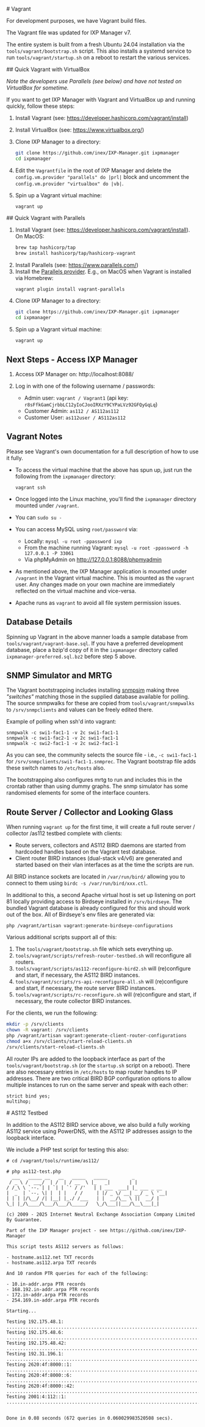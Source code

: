 # Vagrant

For development purposes, we have Vagrant build files.

The Vagrant file was updated for IXP Manager v7.

The entire system is built from a fresh Ubuntu 24.04 installation via the `tools/vagrant/bootstrap.sh` script. This also installs a systemd service to run `tools/vagrant/startup.sh` on a reboot to restart the various services.

## Quick Vagrant with VirtualBox

*Note the developers use Parallels (see below) and have not tested on VirtualBox for sometime.*

If you want to get IXP Manager with Vagrant and VirtualBox up and running quickly, follow these steps:

1. Install Vagrant (see: https://developer.hashicorp.com/vagrant/install)
2. Install VirtualBox (see: https://www.virtualbox.org/)
3. Clone IXP Manager to a directory:

    ```sh
    git clone https://github.com/inex/IXP-Manager.git ixpmanager
    cd ixpmanager
    ```

4. Edit the `Vagrantfile` in the root of IXP Manager and delete the `config.vm.provider "parallels" do |prl|` block and uncomment the `config.vm.provider "virtualbox" do |vb|`.

4. Spin up a Vagrant virtual machine:

    ```
    vagrant up
    ```

## Quick Vagrant with Parallels

1. Install Vagrant (see: https://developer.hashicorp.com/vagrant/install). On MacOS:
   ```sh
   brew tap hashicorp/tap
   brew install hashicorp/tap/hashicorp-vagrant
   ```
2. Install Parallels (see: https://www.parallels.com/)
3. Install the [Parallels provider](https://github.com/Parallels/vagrant-parallels). E.g., on MacOS when Vagrant is installed via Homebrew:
   ```sh
   vagrant plugin install vagrant-parallels
   ```
4. Clone IXP Manager to a directory:
    ```sh
    git clone https://github.com/inex/IXP-Manager.git ixpmanager
    cd ixpmanager
    ```
5. Spin up a Vagrant virtual machine:
    ```
    vagrant up
    ```


## Next Steps - Access IXP Manager

1. Access IXP Manager on: http://localhost:8088/

2. Log in with one of the following username / passwords:

   - Admin user: `vagrant / Vagrant1` (api key: `r8sFfkGamCjrbbLC12yIoCJooIRXzY9CYPaLVz92GFQyGqLq`)
   - Customer Admin: `as112 / AS112as112`
   - Customer User: `as112user / AS112as112`


## Vagrant Notes

Please see Vagrant's own documentation for a full description of how to use it fully. 

* To access the virtual machine that the above has spun up, just run the following from the `ixpmanager` directory:

    ```
    vagrant ssh
    ```

* Once logged into the Linux machine, you'll find the `ixpmanager` directory mounted under `/vagrant`. 
* You can `sudo su -` 
* You can access MySQL using `root/password` via:
    * Locally: `mysql -u root -ppassword ixp`
    * From the machine running Vagrant: `mysql -u root -ppassword -h 127.0.0.1 -P 33061`
    * Via phpMyAdmin on http://127.0.0.1:8088/phpmyadmin
* As mentioned above, the IXP Manager application is mounted under `/vagrant` in the Vagrant virtual machine. This is mounted as the `vagrant` user. Any changes made on your own machine are immediately reflected on the virtual machine and vice-versa.
* Apache runs as `vagrant` to avoid all file system permission issues.


## Database Details

Spinning up Vagrant in the above manner loads a sample database from `tools/vagrant/vagrant-base.sql`. If you have a preferred development database, place a bzip'd copy of it in the `ixpmanager` directory called `ixpmanager-preferred.sql.bz2` before step 5 above.


## SNMP Simulator and MRTG

The Vagrant bootstrapping includes installing [snmpsim](https://github.com/etingof/snmpsim) making three *"switches"* matching those in the supplied database available for polling. The source snmpwalks for these are copied from `tools/vagrant/snmpwalks` to `/srv/snmpclients` and values can be freely edited there.

Example of polling when ssh'd into vagrant:

```
snmpwalk -c swi1-fac1-1 -v 2c swi1-fac1-1
snmpwalk -c swi1-fac2-1 -v 2c swi1-fac1-1
snmpwalk -c swi2-fac1-1 -v 2c swi2-fac1-1
```

As you can see, the community selects the source file - i.e., `-c swi1-fac1-1` for `/srv/snmpclients/swi1-fac1-1.snmprec`. The Vagrant bootstrap file adds these switch names to `/etc/hosts` also.

The bootstrapping also configures mrtg to run and includes this in the crontab rather than using dummy graphs. The snmp simulator has some randomised elements for some of the interface counters.

## Route Server / Collector and Looking Glass

When running `vagrant up` for the first time, it will create a full route server / collector /as112 testbed complete with clients:

* Route servers, collectors and AS112 BIRD daemons are started from hardcoded handles based on the Vagrant test database.
* Client router BIRD instances (dual-stack v4/v6) are generated and started based on their vlan interfaces as at the time the scripts are run.

All BIRD instance sockets are located in `/var/run/bird/` allowing you to connect to them using `birdc -s /var/run/bird/xxx.ctl`.

In additional to this, a second Apache virtual host is set up listening on port 81 locally providing access to Birdseye installed in `/srv/birdseye`. The bundled Vagrant database is already configured for this and should work out of the box. All of Birdseye's env files are generated via: 

    php /vagrant/artisan vagrant:generate-birdseye-configurations

Various additional scripts support all of this:

1. The `tools/vagrant/bootstrap.sh` file which sets everything up.
2. `tools/vagrant/scripts/refresh-router-testbed.sh` will reconfigure all routers.
3. `tools/vagrant/scripts/as112-reconfigure-bird2.sh` will (re)configure and start, if necessary, the AS112 BIRD instances.
4. `tools/vagrant/scripts/rs-api-reconfigure-all.sh` will (re)configure and start, if necessary, the route server BIRD instances.
5. `tools/vagrant/scripts/rc-reconfigure.sh` will (re)configure and start, if necessary, the route collector BIRD instances.

For the clients, we run the following:

```sh
mkdir -p /srv/clients
chown -R vagrant: /srv/clients
php /vagrant/artisan vagrant:generate-client-router-configurations
chmod a+x /srv/clients/start-reload-clients.sh
/srv/clients/start-reload-clients.sh
```


All router IPs are added to the loopback interface as part of the `tools/vagrant/bootstrap.sh` (or the `startup.sh` script on a reboot). There are also necessary entries in `/etc/hosts` to map router handles to IP addresses. There are two critical BIRD BGP configuration options to allow multiple instances to run on the same server and speak with each other:

```
strict bind yes;
multihop;
```


# AS112 Testbed

In addition to the AS112 BIRD service above, we also build a fully working AS112 service using PowerDNS, with the AS112 IP addresses assign to the loopback interface.

We include a PHP test script for testing this also:

```
# cd /vagrant/tools/runtime/as112/

# php as112-test.php
  ___   _____ __   __   _____   _____         _
 / _ \ /  ___/  | /  | / __  \ |_   _|       | |
/ /_\ \ `--.`| | `| | `' / /'   | | ___  ___| |_ ___ _ __
|  _  | `--. \| |  | |   / /     | |/ _ \/ __| __/ _ \ '__|
| | | |/\__/ /| |__| |_./ /___   | |  __/\__ \ ||  __/ |
\_| |_/\____/\___/\___/\_____/   \_/\___||___/\__\___|_|

(c) 2009 - 2025 Internet Neutral Exchange Association Company Limited By Guarantee.

Part of the IXP Manager project - see https://github.com/inex/IXP-Manager

This script tests AS112 servers as follows:

- hostname.as112.net TXT records
- hostname.as112.arpa TXT records

And 10 random PTR queries for each of the following:

- 10.in-addr.arpa PTR records
- 168.192.in-addr.arpa PTR records
- 172.in-addr.arpa PTR records
- 254.169.in-addr.arpa PTR records

Starting...

Testing 192.175.48.1:       ....................................................................................
Testing 192.175.48.6:       ....................................................................................
Testing 192.175.48.42:      ....................................................................................
Testing 192.31.196.1:       ....................................................................................
Testing 2620:4f:8000::1:    ....................................................................................
Testing 2620:4f:8000::6:    ....................................................................................
Testing 2620:4f:8000::42:   ....................................................................................
Testing 2001:4:112::1:      ....................................................................................


Done in 0.08 seconds (672 queries in 0.060029983520508 secs).
```

